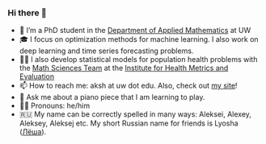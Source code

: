 ### Hi there 👋

- 🌟 I’m a PhD student in the [Department of Applied Mathematics](https://amath.washington.edu) at UW
- 🎓 I focus on optimization methods for machine learning. I also work on deep learning and time series forecasting problems.
- 👨‍💻 I also develop statistical models for population health problems with the [Math Sciences Team](https://github.com/ihmeuw-msca) at the [Institute for Health Metrics and Evaluation](http://www.healthdata.org)
- 📫 How to reach me: aksh at uw dot edu. Also, check out [my site](https://aksholokhov.github.io/projects/)!
- 🎹 Ask me about a piano piece that I am learning to play.
- 👨‍🦱 Pronouns: he/him
- 🇷🇺 My name can be correctly spelled in many ways: Aleksei, Alexey, Aleksey, Aleksej etc. My short Russian name for friends is Lyosha ([Лёша](https://en.wiktionary.org/wiki/Лёша)).
